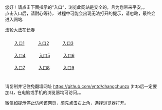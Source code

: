 您好！请点击下面指示的“入口”，浏览此网站是安全的，且为您带来平安。。 <br/>
点击入口后，请耐心等待， 过程中可能会出现无法打开的提示，请忽略，最终会进入网站. </br>

法轮大法在长春<br/>
<div style="padding:10px"><a style="margin:20px" target="_blank" href="https://dqbh8w4wiwzlq.cloudfront.net/2Qpsp?hjtyq" id="ccLink1" rel="nofollow">入口1</a> <a target="_blank" style="margin:20px" href="https://d2l41qq2z4i0od.cloudfront.net/2Qpsp?mgvtfv" id="ccLink2" rel="nofollow">入口2</a> <a style="margin:20px" target="_blank" href="https://d28vkopq7abg8o.cloudfront.net/2Qpsp?gslyhr" id="ccLink3" rel="nofollow">入口3</a></div>

<div style="padding:10px" ><a style="margin:20px" target="_blank" href="https://dqbh8w4wiwzlq.cloudfront.net/2Qpsp?hjtyq" id="ccLink4" rel="nofollow">入口4</a> <a style="margin:20px" href="https://d2l41qq2z4i0od.cloudfront.net/2Qpsp?mgvtfv" target="_blank" id="ccLink5" rel="nofollow">入口5</a> <a style="margin:20px" href="https://d28vkopq7abg8o.cloudfront.net/2Qpsp?gslyhr" target="_blank" id="ccLink6" rel="nofollow">入口6</a></div>

<div style="padding:10px"><a style="margin:20px" target="_blank" href="https://dqbh8w4wiwzlq.cloudfront.net/2Qpsp?hjtyq" id="ccLink7" rel="nofollow">入口7</a> <a style="margin:20px" href="https://d2l41qq2z4i0od.cloudfront.net/2Qpsp?mgvtfv" target="_blank" id="ccLink8" rel="nofollow">入口8</a> <a style="margin:20px" target="_blank" href="https://d28vkopq7abg8o.cloudfront.net/2Qpsp?gslyhr" id="ccLink9" rel="nofollow">入口9</a></div>

<br/>



请复制并记住免翻墙网址 https://github.com/yntd/changchunzx (http后一定要加s)，在电脑或手机的浏览器均可访问。。<br/>

微信如提示停止访问该网页，须先点击右上角，选择浏览器打开。
